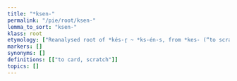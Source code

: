```yaml
---
title: "*ksen-"
permalink: "/pie/root/ksen-"
lemma_to_sort: "ksen-"
klass: root
etymology: ["Reanalysed root of *kés-r̥ ~ *ks-én-s, from *kes- (“to scrape, comb”) +‎ *-r̥ (n-stem)."]
markers: []
synonyms: []
definitions: [["to card, scratch"]]
topics: []
---
```

